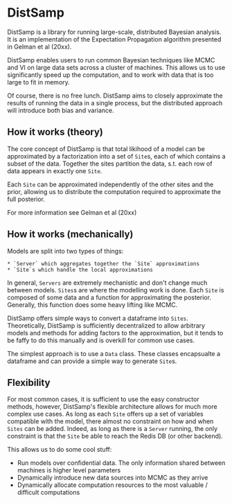 # DistSamp

DistSamp is a library for running large-scale, distributed Bayesian analysis.  It is an implementation of the Expectation Propagation algorithm presented in Gelman et al (20xx).

DistSamp enables users to run common Bayesian techniques like MCMC and VI on large data sets across a cluster of machines.  This allows us to use significantly speed up the computation, and to work with data that is too large to fit in memory.

Of course, there is no free lunch.  DistSamp aims to closely approximate the results of running the data in a single process, but the distributed approach will introduce both bias and variance.


## How it works (theory)

The core concept of DistSamp is that total likihood of a model can be approximated by a factorization into a set of `Site`s, each of which contains a subset of the data.  Together the sites partition the data, s.t. each row of data appears in exactly one `Site`.

Each `Site` can be approximated independently of the other sites and the prior, allowing us to distribute the computation required to approximate the full posterior.

For more information see Gelman et al (20xx)


## How it works (mechanically)

Models are split into two types of things:

    * `Server` which aggregates together the `Site` approximations
    * `Site`s which handle the local approximations

In general, `Servers` are extremely mechanistic and don't change much between models.  `Sites`s are where the modelling work is done.  Each `Site` is composed of some data and a function for approximating the posterior.  Generally, this function does some heavy lifting like MCMC.

DistSamp offers simple ways to convert a dataframe into `Sites`.  Theoretically, DistSamp is sufficiently decentralized to allow arbitrary models and methods for adding factors to the approximation, but it tends to be faffy to do this manually and is overkill for common use cases.

The simplest approach is to use a `Data` class.  These classes encapsualte a dataframe and can provide a simple way to generate `Site`s.


## Flexibility

For most common cases, it is sufficient to use the easy constructor methods, however, DistSamp's flexible architecture allows for much more complex use cases.  As long as each `Site` offers up a set of variables compatible with the model, there almost no constraint on how and when `Sites` can be added.  Indeed, as long as there is a `Server` running, the only constraint is that the `Site` be able to reach the Redis DB (or other backend).

This allows us to do some cool stuff:

 * Run models over confidential data.  The only information shared between machines is higher level parameters
 * Dynamically introduce new data sources into MCMC as they arrive
 * Dynamically allocate computation resources to the most valuable / difficult computations




